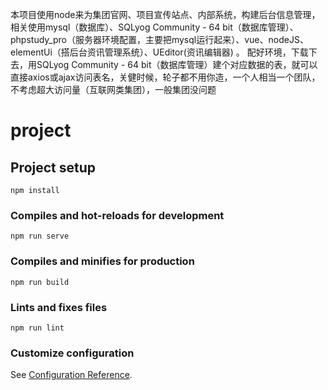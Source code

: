 本项目使用node来为集团官网、项目宣传站点、内部系统，构建后台信息管理，相关使用mysql（数据库）、SQLyog Community - 64 bit（数据库管理）、phpstudy_pro（服务器环境配置，主要把mysql运行起来）、vue、nodeJS、elementUi（搭后台资讯管理系统）、UEditor(资讯编辑器) 。
配好环境，下载下去，用SQLyog Community - 64 bit（数据库管理）建个对应数据的表，就可以直接axios或ajax访问表名，关健时候，轮子都不用你造，一个人相当一个团队，不考虑超大访问量（互联网类集团），一般集团没问题

# project

## Project setup
```
npm install
```

### Compiles and hot-reloads for development
```
npm run serve
```

### Compiles and minifies for production
```
npm run build
```

### Lints and fixes files
```
npm run lint
```

### Customize configuration
See [Configuration Reference](https://cli.vuejs.org/config/).




